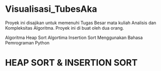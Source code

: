 # Visualisasi_TubesAka
Proyek ini disajikan untuk memenuhi Tugas Besar mata kuliah Analisis dan Kompleksitas Algoritma. Proyek ini di buat oleh dua orang.

Algoritma Heap Sort
Algortima Insertion Sort
Menggunakan Bahasa Pemrograman Python

# HEAP SORT & INSERTION SORT
